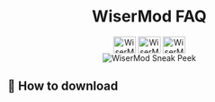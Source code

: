 <p align="center">
  <h1 align="center">WiserMod FAQ</h1>
</p>
<p align="center">
  <a href="https://www.youtube.com/channel/UC9EtCeyhnOMQCAvzyMQJdPw" target="_blank"><img align="center" src="https://raw.githubusercontent.com/rahuldkjain/github-profile-readme-generator/master/src/images/icons/Social/youtube.svg" alt="WiserMod YouTube" height="30" width="40" /></a>
    <a href="https://github.com/WiserTixx/WiserMod" target="_blank"><img align="center" src="https://raw.githubusercontent.com/rahuldkjain/github-profile-readme-generator/master/src/images/icons/Social/github.svg" alt="WiserMod YouTube" height="30" width="40" /></a>
  <a href="https://discord.gg/ufK8nUG8Hn" target="_blank"><img align="center" src="https://raw.githubusercontent.com/rahuldkjain/github-profile-readme-generator/master/src/images/icons/Social/discord.svg" alt="WiserMod Discord" height="30" width="40" /></a>
  <br/>
  <img align="center" src="https://media.discordapp.net/attachments/958791483157254214/977589177363337257/unknown.png?width=1155&height=606" alt="WiserMod Sneak Peek" />
</p>

## 🚀 How to download
